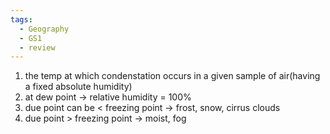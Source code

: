 ```yaml
---
tags:
  - Geography
  - GS1
  - review
---
```

1. the temp at which condenstation occurs in a given sample of air(having a fixed absolute humidity)
2. at dew point -> relative humidity = 100%
3. due point can be < freezing point -> frost, snow, cirrus clouds
4. due point > freezing point -> moist, fog